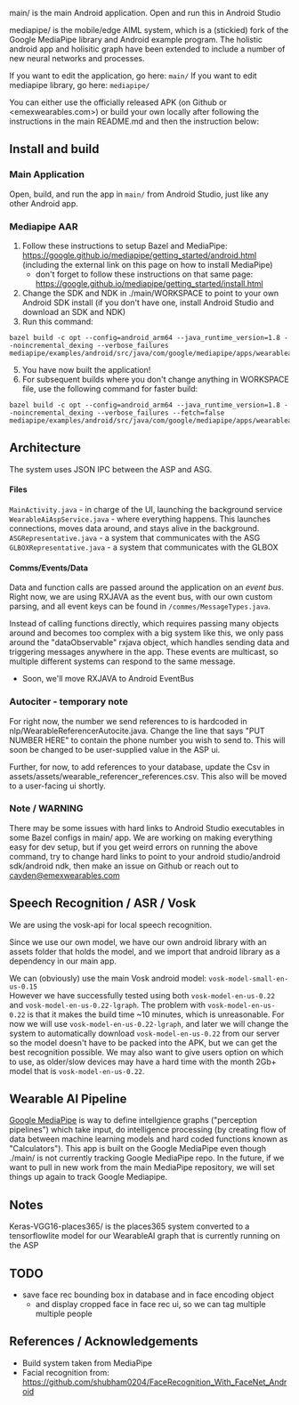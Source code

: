 main/ is the main Android application. Open and run this in Android Studio

mediapipe/ is the mobile/edge AIML system, which is a (stickied) fork of the Google MediaPipe library and Android example program. The holistic android app and holisitic graph have been extended to include a number of new neural networks and processes. 

If you want to edit the application, go here: `main/`
If you want to edit mediapipe library, go here: `mediapipe/`

You can either use the officially released APK (on Github or <emexwearables.com>) or build your own locally after following the instructions in the main README.md and then the instruction below:

## Install and build

### Main Application

Open, build, and run the app in `main/` from Android Studio, just like any other Android app.

### Mediapipe AAR

1. Follow these instructions to setup Bazel and MediaPipe: https://google.github.io/mediapipe/getting_started/android.html (including the external link on this page on how to install MediaPipe)
    - don't forget to follow these instructions on that same page: https://google.github.io/mediapipe/getting_started/install.html
3. Change the SDK and NDK in ./main/WORKSPACE to point to your own Android SDK install (if you don't have one, install Android Studio and download an SDK and NDK)
4. Run this command:
```
bazel build -c opt --config=android_arm64 --java_runtime_version=1.8 --noincremental_dexing --verbose_failures mediapipe/examples/android/src/java/com/google/mediapipe/apps/wearableai:wearableai;
```
5. You have now built the application!
6. For subsequent builds where you don't change anything in WORKSPACE file, use the following command for faster build:
```
bazel build -c opt --config=android_arm64 --java_runtime_version=1.8 --noincremental_dexing --verbose_failures --fetch=false mediapipe/examples/android/src/java/com/google/mediapipe/apps/wearableai:wearableai;
```

## Architecture

The system uses JSON IPC between the ASP and ASG.

#### Files
`MainActivity.java` - in charge of the UI, launching the background service
`WearableAiAspService.java` - where everything happens. This launches connections, moves data around, and stays alive in the background.
`ASGRepresentative.java` - a system that communicates with the ASG
`GLBOXRepresentative.java` - a system that communicates with the GLBOX

#### Comms/Events/Data

Data and function calls are passed around the application on an _event bus_. Right now, we are using RXJAVA as the event bus, with our own custom parsing, and all event keys can be found in `/commes/MessageTypes.java`.

Instead of calling functions directly, which requires passing many objects around and becomes too complex with a big system like this, we only pass around the "dataObservable" rxjava object, which handles sending data and triggering messages anywhere in the app. These events are multicast, so multiple different systems can respond to the same message.

* Soon, we'll move RXJAVA to Android EventBus

### Autociter - temporary note
For right now, the number we send references to is hardcoded in nlp/WearableReferencerAutocite.java. Change the line that says "PUT NUMBER HERE" to contain the phone number you wish to send to. This will soon be changed to be user-supplied value in the ASP ui.

Further, for now, to add references to your database, update the Csv in assets/assets/wearable_referencer_references.csv. This also will be moved to a user-facing ui shortly.
 
### Note / WARNING

There may be some issues with hard links to Android Studio executables in some Bazel configs in main/ app. We are working on making everything easy for dev setup, but if you get weird errors on running the above command, try to change hard links to point to your android studio/android sdk/android ndk, then make an issue on Github or reach out to cayden@emexwearables.com

## Speech Recognition / ASR / Vosk

We are using the vosk-api for local speech recognition.

Since we use our own model, we have our own android library with an assets folder that holds the model, and we import that android library as a dependency in our main app.

We can (obviously) use the main Vosk android model: `vosk-model-small-en-us-0.15`  
However we have successfully tested using both `vosk-model-en-us-0.22` and `vosk-model-en-us-0.22-lgraph`. The problem with `vosk-model-en-us-0.22` is that it makes the build time ~10 minutes, which is unreasonable. For now we will use `vosk-model-en-us-0.22-lgraph`, and later we will change the system to automatically download `vosk-model-en-us-0.22` from our server so the model doesn't have to be packed into the APK, but we can get the best recognition possible. We may also want to give users option on which to use, as older/slow devices may have a hard time with the month 2Gb+ model that is `vosk-model-en-us-0.22`.

## Wearable AI Pipeline

[Google MediaPipe](https://github.com/google/mediapipe) is way to define intellgience graphs ("perception pipelines") which take input, do intelligence processing (by creating flow of data between machine learning models and hard coded functions known as "Calculators"). This app is built on the Google MediaPipe even though ./main/ is not currently tracking Google MediaPipe repo. In the future, if we want to pull in new work from the main MediaPipe repository, we will set things up again to track Google Mediapipe.

## Notes

Keras-VGG16-places365/ is the places365 system converted to a tensorflowlite model for our WearableAI graph that is currently running on the ASP

## TODO

- save face rec bounding box in database and in face encoding object 
    - and display cropped face in face rec ui, so we can tag multiple multiple people

## References / Acknowledgements

- Build system taken from MediaPipe
- Facial recognition from: https://github.com/shubham0204/FaceRecognition_With_FaceNet_Android
